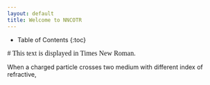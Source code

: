 ```yaml
---
layout: default
title: Welcome to NNCOTR
---
```


* Table of Contents
{:toc}

<span style="font-family: Times New Roman; font-size: 16px;">
# This text is displayed in Times New Roman.
</span>

When a charged particle crosses two medium with different index of refractive, 
